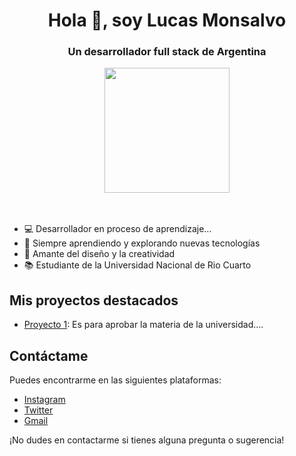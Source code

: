  <h1 align="center">Hola 👋, soy Lucas Monsalvo</h1>
<h3 align="center">Un  desarrollador full stack de Argentina</h3>

<div id="header" align="center">
    <img src="https://media.giphy.com/media/v1.Y2lkPTc5MGI3NjExbW45bTJuMmpuODN5bW1iN2wzZnJyYnR1MGJ5MXVjbjZ6NXhmdTlvNiZlcD12MV9pbnRlcm5hbF9naWZfYnlfaWQmY3Q9Zw/wwg1suUiTbCY8H8vIA/giphy-downsized-large.gif" width="200" />
</div>
<br>
<br>

- 💻 Desarrollador en proceso de aprendizaje...  
- 🌱 Siempre aprendiendo y explorando nuevas tecnologías
- 🎨 Amante del diseño y la creatividad
- 📚 Estudiante de la Universidad Nacional de Rio Cuarto

## Mis proyectos destacados

- [Proyecto 1](https://github.com/LMonsalvo/1erProyecto): Es para aprobar la materia de la universidad....

## Contáctame

Puedes encontrarme en las siguientes plataformas:

- [Instagram](https://www.instagram.com/lucasmonsalvo9/)
- [Twitter](https://twitter.com/monsalvolucas9)
- [Gmail](monsalvolucas9@gmail.com)

¡No dudes en contactarme si tienes alguna pregunta o sugerencia!


